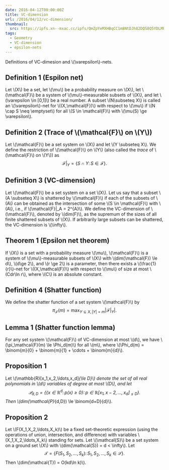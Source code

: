 ```yaml
---
date: 2016-04-12T00:00:00Z
title: VC-dimension
url: /2016/04/12/vc-dimension/
thumbnail:
  src: https://ipfs.xn--mxac.cc/ipfs/QmZpYeMXHBqCC1m8NtDJh82DQS8Q5YDLMPAsW3e4ZJtXTz
tags:
  - Geometry
  - VC-dimension
  - epsilon-nets
---
```


Definitions of VC-dimesion and \\(\varepsilon\\)-nets.
<!--more-->

## Definition 1 (Espilon net)
Let \\(X\\) be a set, let \\(\mu\\) be a probability measure on \\(X\\), let
\\(\mathcal{F}\\) be a system of \\(\mu\\)-measurable subsets of \\(X\\), and let
\\(\varepsilon \in [0,1]\\) be a real number. A subset \\(N\subseteq X\\) is
called an \\(\varepsilon\\)-net for \\((X,\mathcal{F})\\) with respect to
\\(\mu\\) if \\(N \cap S \neq \emptyset\\) for all \\(S \in \mathcal{F}\\) with
\\(\mu(S) \ge \varepsilon\\).

## Definition 2 (Trace of \\(\mathcal{F}\\) on \\(Y\\))
Let \\(\mathcal{F}\\) be a set system on \\(X\\) and let \\(Y \subseteq X\\). We define the
restriction of \\(\mathcal{F}\\) on \\(Y\\) (also called the *trace* of
\\(\mathcal{F}\\) on
\\(Y\\)) as
$$
\mathcal{F}|_Y = \{S \cap Y \colon\, S \in \mathcal{F}\}.
$$


## Definition 3 (VC-dimension)
Let \\(\mathcal{F}\\) be a set system on a set \\(X\\). Let us say that a subset \\(A
\subseteq X\\) is shattered by \\(\mathcal{F}\\) if each of the subsets of \\(A\\) can
be obtained as the intersection of some \\(S \in \mathcal{F}\\) with \\(A\\), i.e.,
if \\(\mathcal{F}|_A = 2^{A}\\). We define the VC-dimension of
\\(\mathcal{F}\\), denoted
by \\(dim(F)\\), as the supremum of the sizes of all finite shattered
subsets of \\(X\\). If arbitrarily large subsets can be shattered, the
VC-dimension is \\(\infty\\).


## Theorem 1 (Epsilon net theorem)
If \\(X\\) is a set with a probability measure \\(\mu\\), \\(\mathcal{F}\\) is a system of
\\(\mu\\)-measurable subsets of \\(X\\) with \\(dim(\mathcal{F}) \le d\\), \\(d\ge 2\\), and
\\(r \ge 2\\) is a parameter, then there exists a \\(\frac{1}{r}\\)-net for
\\((X,\mathcal{F})\\) with respect to \\(\mu\\) of size at most \\(Cdr\ln r\\), where \\(C\\)
is an absolute constant.


## Definition 4 (Shatter function)
We define the shatter function of a set system \\(\mathcal{F}\\) by
$$
\pi_\mathcal{F}(m) = \max_{Y\subseteq X, \lvert Y \rvert = m} \lvert \mathcal{F}|_Y
\rvert.
$$


## Lemma 1 (Shatter function lemma)
For any set system \\(\mathcal{F}\\) of VC-dimension at most \\(d\\), we have
\\(\pi_\mathcal{F}(m)
\le \Phi_d(m)\\) for all \\(m\\), where \\(\Phi_d(m) = \binom{m}{0} +
\binom{m}{1} + \cdots + \binom{m}{d}\\).

## Proposition 1
Let \\(\mathbb{R}[x_1,x_2,\ldots,x_d]_{\le D}\\) denote the set of all real
polynomials in \\(d\\) variables of degree at most \\(D\\), and let
$$
\mathcal{P}_{d,D} = \{\{x\in \mathbb{R}^d \colon\, p(x) \ge 0\}\colon\, p \in
\mathbb{R}[x_1,x-2,\ldots,x_d]_{\le D}\}.
$$
Then \\(dim(\mathcal{P}_{d,D}) \le \binom{d+D}{d}\\).

## Proposition 2
Let \\(F(X_1,X_2,\ldots,X_k)\\) be a fixed set-theoretic expression (using
the operations of union, intersection, and difference) with variables
\\(X_1,X_2,\ldots,X_k\\) standing for sets.
Let \\(\mathcal{S}\\) be a set system on a ground set \\(X\\) with
\\(dim(\mathcal{S}) = d <
\infty\\). Let
$$
\mathcal{T} = \{F(S_1,S_2,\ldots,S_k) \colon\, S_1,S_2,\ldots,S_k \in
\mathcal{S}\}.
$$
Then \\(dim(\mathcal{T}) = O(kd\ln k)\\).
